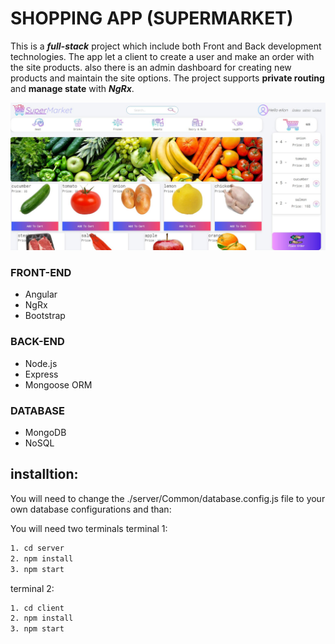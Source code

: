 # SHOPPING APP (SUPERMARKET)
 
This is a ***full-stack*** project which include both Front and Back development technologies.
The app let a client to create a user and make an order with the site products. also there is an admin dashboard for creating new products and maintain the site options.
The project supports __private routing__ and __manage state__ with ***NgRx***.


<img src="https://github.com/eilonALT/Shopping-Online/blob/master/readme.png">

### FRONT-END
- Angular
- NgRx
- Bootstrap

### BACK-END
- Node.js
- Express
- Mongoose ORM

### DATABASE
- MongoDB
- NoSQL

## installtion:

You will need to change the ./server/Common/database.config.js file to your own database configurations
and than:

You will need two terminals
terminal 1:
```sh
1. cd server
2. npm install
3. npm start
```

terminal 2:
```sh
1. cd client
2. npm install
3. npm start
```